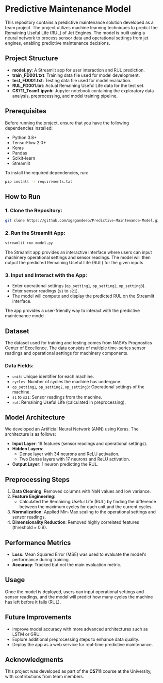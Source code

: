 
# Predictive Maintenance Model

This repository contains a predictive maintenance solution developed as a team project. The project utilizes machine learning techniques to predict the Remaining Useful Life (RUL) of Jet Engines. The model is built using a neural network to process sensor data and operational settings from jet engines, enabling predictive maintenance decisions.

## Project Structure

- **model.py**: A Streamlit app for user interaction and RUL prediction.
- **train_FD001.txt**: Training data file used for model development.
- **test_FD001.txt**: Testing data file used for model evaluation.
- **RUL_FD001.txt**: Actual Remaining Useful Life data for the test set.
- **CS711_Team1.ipynb**: Jupyter notebook containing the exploratory data analysis, preprocessing, and model training pipeline.

## Prerequisites

Before running the project, ensure that you have the following dependencies installed:

- Python 3.8+
- TensorFlow 2.0+
- Keras
- Pandas
- Scikit-learn
- Streamlit

To install the required dependencies, run:

```bash
pip install -r requirements.txt
```

## How to Run

### 1. Clone the Repository:

```bash
git clone https://github.com/xgagandeep/Predictive-Maintenance-Model.git
```

### 2. Run the Streamlit App:

```bash
streamlit run model.py
```

The Streamlit app provides an interactive interface where users can input machinery operational settings and sensor readings. The model will then output the predicted Remaining Useful Life (RUL) for the given inputs.

### 3. Input and Interact with the App:

- Enter operational settings (`op_setting1`, `op_setting2`, `op_setting3`).
- Enter sensor readings (`s1` to `s21`).
- The model will compute and display the predicted RUL on the Streamlit interface.

The app provides a user-friendly way to interact with the predictive maintenance model.

## Dataset

The dataset used for training and testing comes from NASA’s Prognostics Center of Excellence. The data consists of multiple time-series sensor readings and operational settings for machinery components.

### Data Fields:

- `unit`: Unique identifier for each machine.
- `cycles`: Number of cycles the machine has undergone.
- `op_setting1`, `op_setting2`, `op_setting3`: Operational settings of the machine.
- `s1` to `s21`: Sensor readings from the machine.
- `rul`: Remaining Useful Life (calculated in preprocessing).

## Model Architecture

We developed an Artificial Neural Network (ANN) using Keras. The architecture is as follows:

- **Input Layer**: 16 features (sensor readings and operational settings).
- **Hidden Layers**:
  - Dense layer with 34 neurons and ReLU activation.
  - Two Dense layers with 17 neurons and ReLU activation.
- **Output Layer**: 1 neuron predicting the RUL.

## Preprocessing Steps

1. **Data Cleaning**: Removed columns with NaN values and low variance.
2. **Feature Engineering**:
   - Calculated the Remaining Useful Life (RUL) by finding the difference between the maximum cycles for each unit and the current cycles.
3. **Normalization**: Applied Min-Max scaling to the operational settings and sensor readings.
4. **Dimensionality Reduction**: Removed highly correlated features (threshold = 0.9).

## Performance Metrics

- **Loss**: Mean Squared Error (MSE) was used to evaluate the model's performance during training.
- **Accuracy**: Tracked but not the main evaluation metric.

## Usage

Once the model is deployed, users can input operational settings and sensor readings, and the model will predict how many cycles the machine has left before it fails (RUL).

## Future Improvements

- Improve model accuracy with more advanced architectures such as LSTM or GRU.
- Explore additional preprocessing steps to enhance data quality.
- Deploy the app as a web service for real-time predictive maintenance.


## Acknowledgments

This project was developed as part of the **CS711** course at the University, with contributions from team members.

